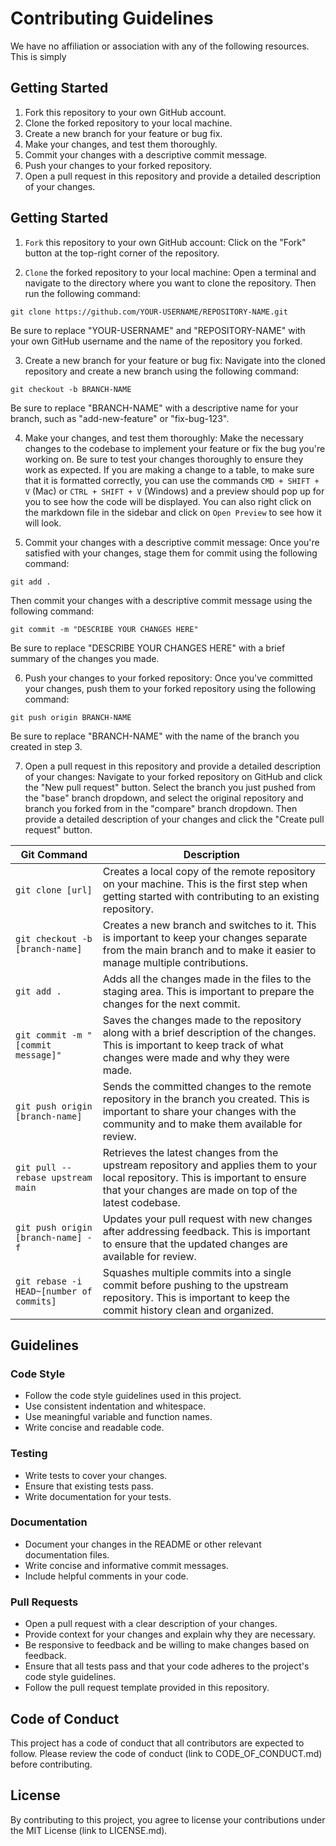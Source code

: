 # Contributing Guidelines

We have no affiliation or association with any of the following resources. This is simply

## Getting Started

1. Fork this repository to your own GitHub account.
2. Clone the forked repository to your local machine.
3. Create a new branch for your feature or bug fix.
4. Make your changes, and test them thoroughly.
5. Commit your changes with a descriptive commit message.
6. Push your changes to your forked repository.
7. Open a pull request in this repository and provide a detailed description of your changes.

## Getting Started

1. `Fork` this repository to your own GitHub account: Click on the "Fork" button at the top-right corner of the repository.

2. `Clone` the forked repository to your local machine: Open a terminal and navigate to the directory where you want to clone the repository. Then run the following command:

```
git clone https://github.com/YOUR-USERNAME/REPOSITORY-NAME.git
```

Be sure to replace "YOUR-USERNAME" and "REPOSITORY-NAME" with your own GitHub username and the name of the repository you forked.

3. Create a new branch for your feature or bug fix: Navigate into the cloned repository and create a new branch using the following command:

```
git checkout -b BRANCH-NAME
```

Be sure to replace "BRANCH-NAME" with a descriptive name for your branch, such as "add-new-feature" or "fix-bug-123".

4. Make your changes, and test them thoroughly: Make the necessary changes to the codebase to implement your feature or fix the bug you're working on. Be sure to test your changes thoroughly to ensure they work as expected. If you are making a change to a table, to make sure that it is formatted correctly, you can use the commands `CMD + SHIFT + V` (Mac) or `CTRL + SHIFT + V` (Windows) and a preview should pop up for you to see how the code will be displayed. You can also right click on the markdown file in the sidebar and click on `Open Preview` to see how it will look.

5. Commit your changes with a descriptive commit message: Once you're satisfied with your changes, stage them for commit using the following command:

```
git add .
```

Then commit your changes with a descriptive commit message using the following command:

```
git commit -m "DESCRIBE YOUR CHANGES HERE"
```

Be sure to replace "DESCRIBE YOUR CHANGES HERE" with a brief summary of the changes you made.

6. Push your changes to your forked repository: Once you've committed your changes, push them to your forked repository using the following command:

```
git push origin BRANCH-NAME
```

Be sure to replace "BRANCH-NAME" with the name of the branch you created in step 3.

7. Open a pull request in this repository and provide a detailed description of your changes: Navigate to your forked repository on GitHub and click the "New pull request" button. Select the branch you just pushed from the "base" branch dropdown, and select the original repository and branch you forked from in the "compare" branch dropdown. Then provide a detailed description of your changes and click the "Create pull request" button.

| Git Command                              | Description                                                                                                                                                                                |
| ---------------------------------------- | ------------------------------------------------------------------------------------------------------------------------------------------------------------------------------------------ |
| `git clone [url]`                        | Creates a local copy of the remote repository on your machine. This is the first step when getting started with contributing to an existing repository.                                    |
| `git checkout -b [branch-name]`          | Creates a new branch and switches to it. This is important to keep your changes separate from the main branch and to make it easier to manage multiple contributions.                      |
| `git add .`                              | Adds all the changes made in the files to the staging area. This is important to prepare the changes for the next commit.                                                                  |
| `git commit -m "[commit message]"`       | Saves the changes made to the repository along with a brief description of the changes. This is important to keep track of what changes were made and why they were made.                  |
| `git push origin [branch-name]`          | Sends the committed changes to the remote repository in the branch you created. This is important to share your changes with the community and to make them available for review.          |
| `git pull --rebase upstream main`        | Retrieves the latest changes from the upstream repository and applies them to your local repository. This is important to ensure that your changes are made on top of the latest codebase. |
| `git push origin [branch-name] -f`       | Updates your pull request with new changes after addressing feedback. This is important to ensure that the updated changes are available for review.                                       |
| `git rebase -i HEAD~[number of commits]` | Squashes multiple commits into a single commit before pushing to the upstream repository. This is important to keep the commit history clean and organized.                                |

## Guidelines

### Code Style

- Follow the code style guidelines used in this project.
- Use consistent indentation and whitespace.
- Use meaningful variable and function names.
- Write concise and readable code.

### Testing

- Write tests to cover your changes.
- Ensure that existing tests pass.
- Write documentation for your tests.

### Documentation

- Document your changes in the README or other relevant documentation files.
- Write concise and informative commit messages.
- Include helpful comments in your code.

### Pull Requests

- Open a pull request with a clear description of your changes.
- Provide context for your changes and explain why they are necessary.
- Be responsive to feedback and be willing to make changes based on feedback.
- Ensure that all tests pass and that your code adheres to the project's code style guidelines.
- Follow the pull request template provided in this repository.

## Code of Conduct

This project has a code of conduct that all contributors are expected to follow. Please review the code of conduct (link to CODE_OF_CONDUCT.md) before contributing.

## License

By contributing to this project, you agree to license your contributions under the MIT License (link to LICENSE.md).

```

```

```

```

```

```
